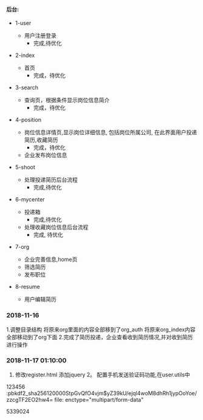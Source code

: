 
#### 后台:
+ 1-user 
    + 用户注册登录
        - 完成,待优化   
+ 2-index 
    + 首页
        - 完成，待优化
+ 3-search 
    + 查询页，根据条件显示岗位信息简介
        - 完成，待优化
+ 4-position 
    + 岗位信息详情页,显示岗位详细信息, 包括岗位所属公司, 在此界面用户投递简历,收藏简历
        - 完成，待优化
    + 企业发布岗位信息
    
+ 5-shoot 
    + 处理投递简历后台流程
        - 完成,待优化
+ 6-mycenter
    + 投递箱
        - 完成,待优化
    + 处理收藏岗位信息后台流程
        - 完成, 待优化
+ 7-org 
    + 企业完善信息,home页
    + 筛选简历
    + 发布职位
+ 8-resume
    + 用户编辑简历


 ### 2018-11-16
 1.调整目录结构
    将原来org里面的内容全部移到了org_auth 
    将原来org_index内容全部移动到了org下面
 2.完成了简历投递，企业查看收到简历情况,并对收到简历进行操作
 
 ### 2018-11-17 01:10:00
 1. 修改register.html 添加jquery
 2。 配置手机发送验证码功能,在user.utils中
 
 123456 :pbkdf2_sha256$120000$StpGvQfO4vjm$yZ39kU/ejql4woM8dhRh1jypOoYoe/zzcgTF2EO2hw4=
 file: enctype="multipart/form-data"
 
 
5339024